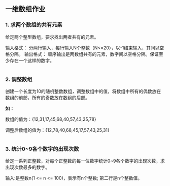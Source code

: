 ## 一维数组作业

### 1. 求两个数组的共有元素

给定两个整型数组，要求找出两者共有的元素。

输入格式：
	分两行输入，每行输入N个整数（N<=20），以-1结束输入，其间以空格分隔。
输出格式：
	顺序输出是两数组共有的元素，数字间以空格分隔。保证至少存在一个这样的数字。

```c


```

### 2. 调整数组

创建一个长度为10的随机整数数组，调整数组中的值，将数组中所有的偶数放在数组的前部，所有的奇数放在数组的后部。

**如：**

数组的值为：{12,31,17,45,68,40,57,43,25,78}

调整后数组的值为：{12,78,40,68,45,17,57,43,25,31}

```c


```

### 3. 统计0~9各个数字的出现次数

给定一系列正整数，对每个正整数的每一位数字统计0~9各个数字的出现次数，求出现次数最多的数字。

输入:是整数n(1 <= n <= 100)，表示有n个整数; 第二行是n个整数值。

```cpp

```

